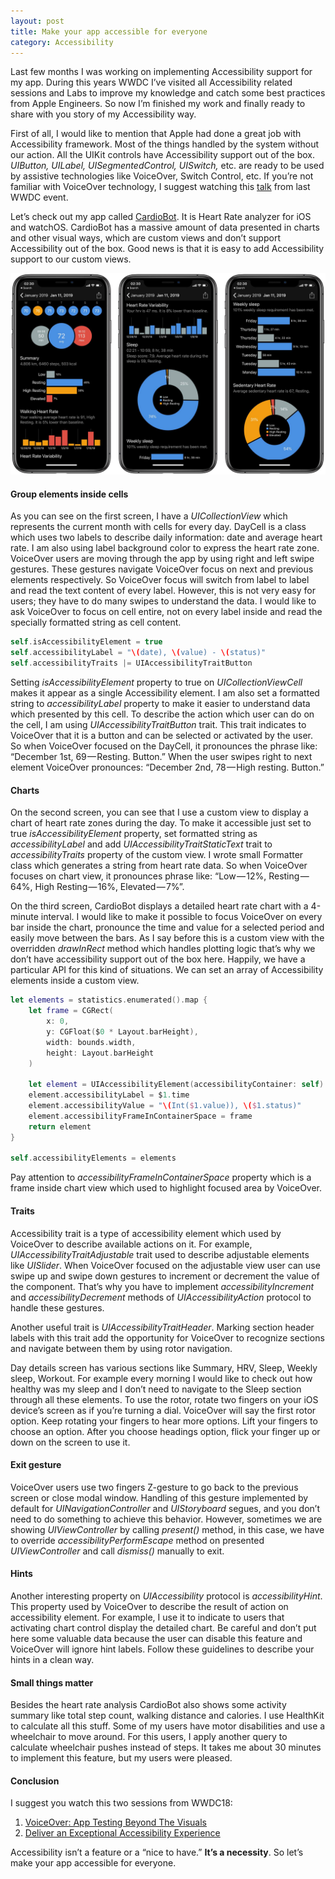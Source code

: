 ```yaml
---
layout: post
title: Make your app accessible for everyone
category: Accessibility
---
```


Last few months I was working on implementing Accessibility support for my app. During this years WWDC I’ve visited all Accessibility related sessions and Labs to improve my knowledge and catch some best practices from Apple Engineers. So now I’m finished my work and finally ready to share with you story of my Accessibility way.

First of all, I would like to mention that Apple had done a great job with Accessibility framework. Most of the things handled by the system without our action. All the UIKit controls have Accessibility support out of the box. *UIButton, UILabel, UISegmentedControl, UISwitch,* etc. are ready to be used by assistive technologies like VoiceOver, Switch Control, etc. If you’re not familiar with VoiceOver technology, I suggest watching this [talk](https://developer.apple.com/videos/play/wwdc2018/226/) from last WWDC event.

Let’s check out my app called [CardioBot](https://cardiobot.swiftwithmajid.com). It is Heart Rate analyzer for iOS and watchOS. CardioBot has a massive amount of data presented in charts and other visual ways, which are custom views and don’t support Accessibility out of the box. Good news is that it is easy to add Accessibility support to our custom views.

![CardioBot](/public/cardiobot.jpg)

#### Group elements inside cells
As you can see on the first screen, I have a *UICollectionView* which represents the current month with cells for every day. DayCell is a class which uses two labels to describe daily information: date and average heart rate. I am also using label background color to express the heart rate zone.
VoiceOver users are moving through the app by using right and left swipe gestures. These gestures navigate VoiceOver focus on next and previous elements respectively. So VoiceOver focus will switch from label to label and read the text content of every label. However, this is not very easy for users; they have to do many swipes to understand the data. I would like to ask VoiceOver to focus on cell entire, not on every label inside and read the specially formatted string as cell content.

```swift
self.isAccessibilityElement = true
self.accessibilityLabel = "\(date), \(value) - \(status)"
self.accessibilityTraits |= UIAccessibilityTraitButton
```

Setting *isAccessibilityElement* property to true on *UICollectionViewCell* makes it appear as a single Accessibility element. I am also set a formatted string to *accessibilityLabel* property to make it easier to understand data which presented by this cell. To describe the action which user can do on the cell, I am using *UIAccessibilityTraitButton* trait. This trait indicates to VoiceOver that it is a button and can be selected or activated by the user. So when VoiceOver focused on the DayCell, it pronounces the phrase like:
“December 1st, 69 — Resting. Button.” When the user swipes right to next element VoiceOver pronounces: “December 2nd, 78 — High resting. Button.”

#### Charts
On the second screen, you can see that I use a custom view to display a chart of heart rate zones during the day. To make it accessible just set to true *isAccessibilityElement* property, set formatted string as *accessibilityLabel* and add *UIAccessibilityTraitStaticText* trait to *accessibilityTraits* property of the custom view. I wrote small Formatter class which generates a string from heart rate data. So when VoiceOver focuses on chart view, it pronounces phrase like: “Low — 12%, Resting — 64%, High Resting — 16%, Elevated — 7%”.

On the third screen, CardioBot displays a detailed heart rate chart with a 4-minute interval. I would like to make it possible to focus VoiceOver on every bar inside the chart, pronounce the time and value for a selected period and easily move between the bars. As I say before this is a custom view with the overridden *drawInRect* method which handles plotting logic that’s why we don’t have accessibility support out of the box here. Happily, we have a particular API for this kind of situations. We can set an array of Accessibility elements inside a custom view.

```swift
let elements = statistics.enumerated().map {
    let frame = CGRect(
        x: 0, 
        y: CGFloat($0 * Layout.barHeight), 
        width: bounds.width, 
        height: Layout.barHeight
    )
    
    let element = UIAccessibilityElement(accessibilityContainer: self)
    element.accessibilityLabel = $1.time
    element.accessibilityValue = "\(Int($1.value)), \($1.status)"
    element.accessibilityFrameInContainerSpace = frame
    return element
}

self.accessibilityElements = elements
```

Pay attention to *accessibilityFrameInContainerSpace* property which is a frame inside chart view which used to highlight focused area by VoiceOver.

#### Traits
Accessibility trait is a type of accessibility element which used by VoiceOver to describe available actions on it. For example, *UIAccessibilityTraitAdjustable* trait used to describe adjustable elements like *UISlider*. When VoiceOver focused on the adjustable view user can use swipe up and swipe down gestures to increment or decrement the value of the component. That’s why you have to implement *accessibilityIncrement* and *accessibilityDecrement* methods of *UIAccessibilityAction* protocol to handle these gestures.

Another useful trait is *UIAccessibilityTraitHeader*. Marking section header labels with this trait add the opportunity for VoiceOver to recognize sections and navigate between them by using rotor navigation.

Day details screen has various sections like Summary, HRV, Sleep, Weekly sleep, Workout. For example every morning I would like to check out how healthy was my sleep and I don’t need to navigate to the Sleep section through all these elements. To use the rotor, rotate two fingers on your iOS device’s screen as if you’re turning a dial. VoiceOver will say the first rotor option. Keep rotating your fingers to hear more options. Lift your fingers to choose an option. After you choose headings option, flick your finger up or down on the screen to use it.

#### Exit gesture
VoiceOver users use two fingers Z-gesture to go back to the previous screen or close modal window. Handling of this gesture implemented by default for *UINavigationController* and *UIStoryboard* segues, and you don’t need to do something to achieve this behavior. However, sometimes we are showing *UIViewController* by calling *present()* method, in this case, we have to override *accessibilityPerformEscape* method on presented *UIViewController* and call *dismiss()* manually to exit.

#### Hints
Another interesting property on *UIAccessibility* protocol is *accessibilityHint*. This property used by VoiceOver to describe the result of action on accessibility element. For example, I use it to indicate to users that activating chart control display the detailed chart. Be careful and don’t put here some valuable data because the user can disable this feature and VoiceOver will ignore hint labels. Follow these guidelines to describe your hints in a clean way.

#### Small things matter
Besides the heart rate analysis CardioBot also shows some activity summary like total step count, walking distance and calories. I use HealthKit to calculate all this stuff. Some of my users have motor disabilities and use a wheelchair to move around. For this users, I apply another query to calculate wheelchair pushes instead of steps. It takes me about 30 minutes to implement this feature, but my users were pleased.

#### Conclusion
I suggest you watch this two sessions from WWDC18:

1. [VoiceOver: App Testing Beyond The Visuals](https://developer.apple.com/videos/play/wwdc2018/226/)
2. [Deliver an Exceptional Accessibility Experience](https://developer.apple.com/videos/play/wwdc2018/230/)

Accessibility isn’t a feature or a “nice to have.” **It’s a necessity**. So let’s make your app accessible for everyone.